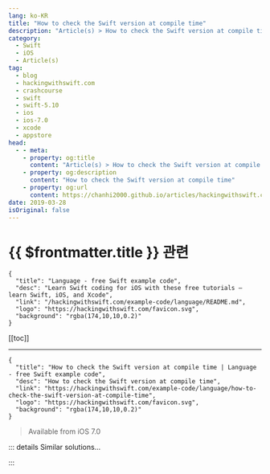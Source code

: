 ```yaml
---
lang: ko-KR
title: "How to check the Swift version at compile time"
description: "Article(s) > How to check the Swift version at compile time"
category:
  - Swift
  - iOS
  - Article(s)
tag: 
  - blog
  - hackingwithswift.com
  - crashcourse
  - swift
  - swift-5.10
  - ios
  - ios-7.0
  - xcode
  - appstore
head:
  - - meta:
    - property: og:title
      content: "Article(s) > How to check the Swift version at compile time"
    - property: og:description
      content: "How to check the Swift version at compile time"
    - property: og:url
      content: https://chanhi2000.github.io/articles/hackingwithswift.com/example-code/language/how-to-check-the-swift-version-at-compile-time.html
date: 2019-03-28
isOriginal: false
---
```


# {{ $frontmatter.title }} 관련

```component VPCard
{
  "title": "Language - free Swift example code",
  "desc": "Learn Swift coding for iOS with these free tutorials – learn Swift, iOS, and Xcode",
  "link": "/hackingwithswift.com/example-code/language/README.md",
  "logo": "https://hackingwithswift.com/favicon.svg",
  "background": "rgba(174,10,10,0.2)"
}
```

[[toc]]

---

```component VPCard
{
  "title": "How to check the Swift version at compile time | Language - free Swift example code",
  "desc": "How to check the Swift version at compile time",
  "link": "https://hackingwithswift.com/example-code/language/how-to-check-the-swift-version-at-compile-time",
  "logo": "https://hackingwithswift.com/favicon.svg",
  "background": "rgba(174,10,10,0.2)"
}
```

> Available from iOS 7.0

<!-- TODO: 작성 -->

<!-- 
Swift gives us the `#if swift` build configuration option, which lets you compile certain code only if a specific version of the Swift compiler is detected. This is particularly useful for libraries that need to support multiple incompatible versions of Swift at the same time, because only one version of their code will ever be compiled.

In the example below, the `print()` code will display one of two messages depending on whether you're using an old version of Swift:

```swift
#if swift(>=5.0)
print("Running Swift 5.0 or later")
#else
print("Running old Swift")
#endif
```

-->

::: details Similar solutions…

<!--
/example-code/language/how-to-install-a-beta-version-of-swift">How to install a beta version of Swift 
/example-code/system/how-to-read-your-apps-version-from-your-infoplist-file">How to read your app’s version from your Info.plist file 
/example-code/language/how-to-fix-the-error-expression-was-too-complex-to-be-solved-in-reasonable-time">How to fix the error “Expression was too complex to be solved in reasonable time” 
/example-code/testing/how-to-benchmark-app-launch-time-using-xctossignpostmetricapplicationlaunch">How to benchmark app launch time using XCTOSSignpostMetric.applicationLaunch 
/example-code/system/how-to-run-code-at-a-specific-time">How to run code at a specific time</a>
-->

:::

